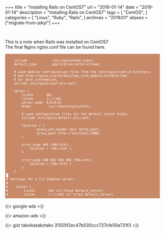 +++
title = "Installing Rails on CentOS7"
url = "2019-01-14"
date = "2019-01-14"
description = "Installing Rails on CentOS7"
tags = [
  "CentOS",
]
categories = [
    "Linux",
    "Ruby",
    "Rails",
]
archives = "2019/01"
aliases = ["migrate-from-jekyl"]
+++

<br>

This is a note when Rails was installed on CentOS7.  
The final Nginx nginx.conf file can be found here.

![alt](1.png)

<!-- Google Ads -->
{{< google-ads >}}

<!-- Amazon Ads -->
{{< amazon-ads >}}

{{< gist takoikatakotako 31555f2ec47b530ccc727cfe59a731f3 >}}
